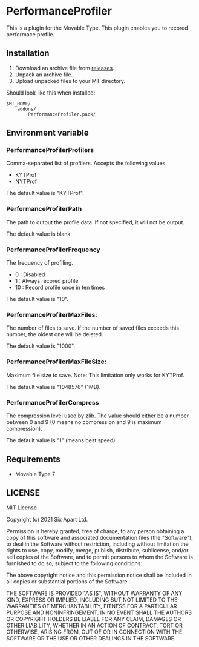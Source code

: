 # PerformanceProfiler

This is a plugin for the Movable Type.
This plugin enables you to recored performace profile.


## Installation

1. Download an archive file from [releases](https://github.com/movabletype/mt-plugin-PerformanceProfiler/releases).
1. Unpack an archive file.
1. Upload unpacked files to your MT directory.

Should look like this when installed:

    $MT_HOME/
        addons/
            PerformanceProfiler.pack/

## Environment variable

### PerformanceProfilerProfilers

Comma-separated list of profilers.
Accepts the following values.

* KYTProf
* NYTProf

The default value is "KYTProf".

### PerformanceProfilerPath

The path to output the profile data.
If not specified, it will not be output.

The default value is blank.

### PerformanceProfilerFrequency

The frequency of profiling.

* 0 : Disabled
* 1 : Always recored profile
* 10 : Record profile once in ten times

The default value is "10".

### PerformanceProfilerMaxFiles:

The number of files to save.
If the number of saved files exceeds this number, the oldest one will be deleted.

The default value is "1000".

### PerformanceProfilerMaxFileSize:

Maximum file size to save.
Note: This limitation only works for KYTProf.

The default value is "1048576" (1MB).

### PerformanceProfilerCompress

The compression level used by zlib.
The value should either be a number between 0 and 9 (0 means no compression and 9 is maximum compression).

The default value is "1" (means best speed).

## Requirements

* Movable Type 7

## LICENSE

MIT License

Copyright (c) 2021 Six Apart Ltd.

Permission is hereby granted, free of charge, to any person obtaining a copy
of this software and associated documentation files (the "Software"), to deal
in the Software without restriction, including without limitation the rights
to use, copy, modify, merge, publish, distribute, sublicense, and/or sell
copies of the Software, and to permit persons to whom the Software is
furnished to do so, subject to the following conditions:

The above copyright notice and this permission notice shall be included in all
copies or substantial portions of the Software.

THE SOFTWARE IS PROVIDED "AS IS", WITHOUT WARRANTY OF ANY KIND, EXPRESS OR
IMPLIED, INCLUDING BUT NOT LIMITED TO THE WARRANTIES OF MERCHANTABILITY,
FITNESS FOR A PARTICULAR PURPOSE AND NONINFRINGEMENT. IN NO EVENT SHALL THE
AUTHORS OR COPYRIGHT HOLDERS BE LIABLE FOR ANY CLAIM, DAMAGES OR OTHER
LIABILITY, WHETHER IN AN ACTION OF CONTRACT, TORT OR OTHERWISE, ARISING FROM,
OUT OF OR IN CONNECTION WITH THE SOFTWARE OR THE USE OR OTHER DEALINGS IN THE
SOFTWARE.
